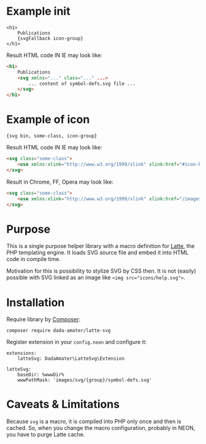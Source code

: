 # Example init
```latte
<h1>
    Publications
    {svgFallback icon-group}
</h1>
```

Result HTML code IN IE may look like:
```html
<h1>
    Publications
    <svg xmlns="..." class="..." ...>
        ... content of symbol-defs.svg file ...
    </svg>
</h1>
```

# Example of icon
```latte
{svg bin, some-class, icon-group}
```

Result HTML code IN IE may look like:
```html
<svg class="some-class">
    <use xmlns:xlink="http://www.w3.org/1999/xlink" xlink:href="#icon-bin"></use>
</svg>
```

Result in Chrome, FF, Opera may look like:
```html
<svg class="some-class">
    <use xmlns:xlink="http://www.w3.org/1999/xlink" xlink:href="/images/svg/icon-group/symbol-defs.svg?v=1531909866#icon-bin"></use>
</svg>
```

# Purpose

This is a single purpose helper library with a macro definition for [Latte](https://latte.nette.org/), the PHP templating engine.
It loads SVG source file and embed it into HTML code in compile time.

Motivation for this is possibility to stylize SVG by CSS then. It is not (easily)
possible with SVG linked as an image like `<img src="icons/help.svg">`.


# Installation

Require library by [Composer](https://getcomposer.org/):
```
composer require dada-amater/latte-svg
```

Register extension in your `config.neon` and configure it:
```neon
extensions:
    latteSvg: DadaAmater\LatteSvg\Extension

latteSvg:
    baseDir: %wwwDir%
    wwwPathMask: 'images/svg/{group}/symbol-defs.svg'
```

# Caveats & Limitations

Because `svg` is a macro, it is compiled into PHP only once and then is cached.
So, when you change the macro configuration, probably in NEON, you have to purge
Latte cache.
